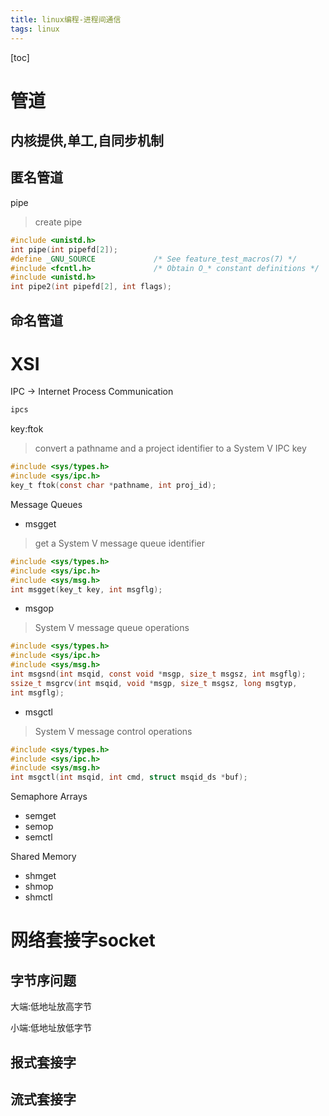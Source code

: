 ```yaml
---
title: linux编程-进程间通信
tags: linux
---
```


[toc]

# 管道

## 内核提供,单工,自同步机制

## 匿名管道

pipe

> create pipe

```c
#include <unistd.h>
int pipe(int pipefd[2]);
#define _GNU_SOURCE             /* See feature_test_macros(7) */
#include <fcntl.h>              /* Obtain O_* constant definitions */
#include <unistd.h>
int pipe2(int pipefd[2], int flags);
```

## 命名管道

# XSI

IPC -> Internet Process Communication

```sh
ipcs
```

key:ftok

>convert  a pathname and a project identifier to a System V IPC key

```c
#include <sys/types.h>
#include <sys/ipc.h>
key_t ftok(const char *pathname, int proj_id);
```

Message Queues

- msgget

> get a System V message queue identifier

```c
#include <sys/types.h>
#include <sys/ipc.h>
#include <sys/msg.h>
int msgget(key_t key, int msgflg);
```

- msgop

> System V message queue operations

```c
#include <sys/types.h>
#include <sys/ipc.h>
#include <sys/msg.h>
int msgsnd(int msqid, const void *msgp, size_t msgsz, int msgflg);
ssize_t msgrcv(int msqid, void *msgp, size_t msgsz, long msgtyp,
int msgflg);
```

- msgctl

> System V message control operations

```c
#include <sys/types.h>
#include <sys/ipc.h>
#include <sys/msg.h>
int msgctl(int msqid, int cmd, struct msqid_ds *buf);
```

Semaphore Arrays

- semget
- semop
- semctl

Shared Memory

- shmget
- shmop
- shmctl

# 网络套接字socket

## 字节序问题

大端:低地址放高字节

小端:低地址放低字节

## 报式套接字

## 流式套接字
